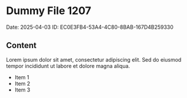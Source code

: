 # Dummy File 1207

Date: 2025-04-03
ID: EC0E3FB4-53A4-4C80-8BAB-167D4B259330

## Content

Lorem ipsum dolor sit amet, consectetur adipiscing elit.
Sed do eiusmod tempor incididunt ut labore et dolore magna aliqua.

* Item 1
* Item 2
* Item 3

